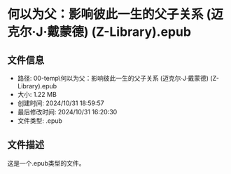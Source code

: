 ﻿# 何以为父：影响彼此一生的父子关系 (迈克尔·J·戴蒙德) (Z-Library).epub

## 文件信息
- 路径: 00-temp\何以为父：影响彼此一生的父子关系 (迈克尔·J·戴蒙德) (Z-Library).epub
- 大小: 1.22 MB
- 创建时间: 2024/10/31 18:59:57
- 最后修改时间: 2024/10/31 16:20:30
- 文件类型: .epub

## 文件描述
这是一个.epub类型的文件。

